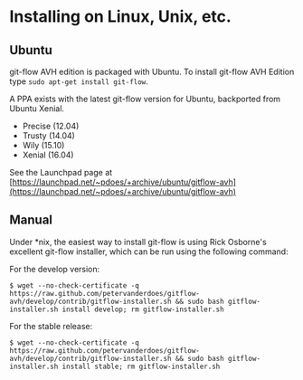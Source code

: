 # Installing on Linux, Unix, etc.

## Ubuntu
git-flow AVH edition is packaged with Ubuntu. To install git-flow AVH Edition type `sudo apt-get install git-flow`.  

A PPA exists with the latest git-flow version for Ubuntu, backported from Ubuntu Xenial.
* Precise (12.04)
* Trusty (14.04)
* Wily (15.10)
* Xenial (16.04)

See the Launchpad page at [https://launchpad.net/~pdoes/+archive/ubuntu/gitflow-avh](https://launchpad.net/~pdoes/+archive/ubuntu/gitflow-avh)

## Manual
Under *nix, the easiest way to install git-flow is using Rick Osborne's
excellent git-flow installer, which can be run using the following command:

For the develop version:

	$ wget --no-check-certificate -q  https://raw.github.com/petervanderdoes/gitflow-avh/develop/contrib/gitflow-installer.sh && sudo bash gitflow-installer.sh install develop; rm gitflow-installer.sh

For the stable release:

	$ wget --no-check-certificate -q  https://raw.github.com/petervanderdoes/gitflow-avh/develop/contrib/gitflow-installer.sh && sudo bash gitflow-installer.sh install stable; rm gitflow-installer.sh
